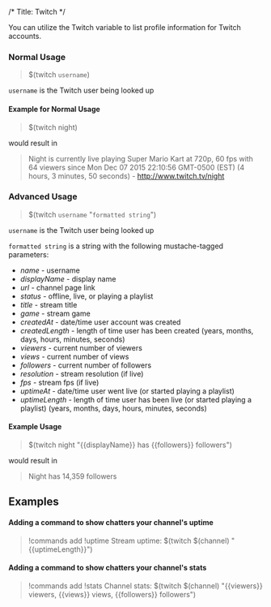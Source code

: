 /*
Title: Twitch
*/

You can utilize the Twitch variable to list profile information for Twitch accounts.

### Normal Usage

> $(twitch `username`)

`username` is the Twitch user being looked up

#### Example for Normal Usage

> $(twitch night)

would result in

> Night is currently live playing Super Mario Kart at 720p, 60 fps with 64 viewers since Mon Dec 07 2015 22:10:56 GMT-0500 (EST) (4 hours, 3 minutes, 50 seconds) - http://www.twitch.tv/night

### Advanced Usage

> $(twitch `username` "`formatted string`")

`username` is the Twitch user being looked up

`formatted string` is a string with the following mustache-tagged parameters:

* *name* - username
* *displayName* - display name
* *url* - channel page link
* *status* - offline, live, or playing a playlist
* *title* - stream title
* *game* - stream game
* *createdAt* - date/time user account was created
* *createdLength* - length of time user has been created (years, months, days, hours, minutes, seconds)
* *viewers* - current number of viewers
* *views* - current number of views
* *followers* - current number of followers
* *resolution* - stream resolution (if live)
* *fps* - stream fps (if live)
* *uptimeAt* - date/time user went live (or started playing a playlist)
* *uptimeLength* - length of time user has been live (or started playing a playlist) (years, months, days, hours, minutes, seconds)

#### Example Usage

> $(twitch night "{{displayName}} has {{followers}} followers")

would result in

> Night has 14,359 followers

## Examples

#### Adding a command to show chatters your channel's uptime

> !commands add !uptime Stream uptime: $(twitch $(channel) "{{uptimeLength}}")

#### Adding a command to show chatters your channel's stats

> !commands add !stats Channel stats: $(twitch $(channel) "{{viewers}} viewers, {{views}} views, {{followers}} followers")
